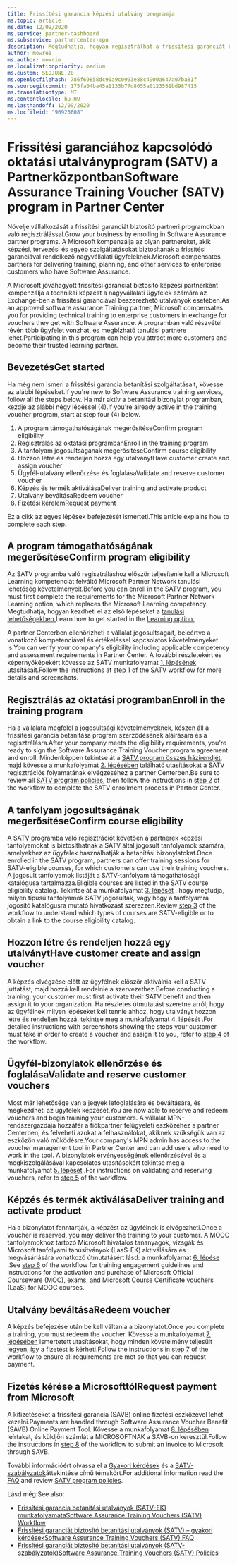 ```yaml
---
title: Frissítési garancia képzési utalvány programja
ms.topic: article
ms.date: 12/09/2020
ms.service: partner-dashboard
ms.subservice: partnercenter-mpn
description: Megtudhatja, hogyan regisztrálhat a frissítési garanciát biztosító betanítási programba, hogy kompenzálja a képzést és a vállalati ügyfelek tervezését.
author: mowree
ms.author: mowrim
ms.localizationpriority: medium
ms.custom: SEOJUNE.20
ms.openlocfilehash: 786f69858dc90a9c0993e88c4900a647a07ba81f
ms.sourcegitcommit: 175fa04ba45a1133b77d8055a0123561bd987415
ms.translationtype: MT
ms.contentlocale: hu-HU
ms.lasthandoff: 12/09/2020
ms.locfileid: "96926608"
---
```

# <a name="software-assurance-training-voucher-satv-program-in-partner-center"></a><span data-ttu-id="18746-103">Frissítési garanciához kapcsolódó oktatási utalványprogram (SATV) a Partnerközpontban</span><span class="sxs-lookup"><span data-stu-id="18746-103">Software Assurance Training Voucher (SATV) program in Partner Center</span></span>

<span data-ttu-id="18746-104">Növelje vállalkozását a frissítési garanciát biztosító partneri programokban való regisztrálással.</span><span class="sxs-lookup"><span data-stu-id="18746-104">Grow your business by enrolling in Software Assurance partner programs.</span></span> <span data-ttu-id="18746-105">A Microsoft kompenzálja az olyan partnereket, akik képzési, tervezési és egyéb szolgáltatásokat biztosítanak a frissítési garanciával rendelkező nagyvállalati ügyfeleknek.</span><span class="sxs-lookup"><span data-stu-id="18746-105">Microsoft compensates partners for delivering training, planning, and other services to enterprise customers who have Software Assurance.</span></span>

<span data-ttu-id="18746-106">A Microsoft jóváhagyott frissítési garanciát biztosító képzési partnerként kompenzálja a technikai képzést a nagyvállalati ügyfelek számára az Exchange-ben a frissítési garanciával beszerezhető utalványok esetében.</span><span class="sxs-lookup"><span data-stu-id="18746-106">As an approved software assurance Training partner, Microsoft compensates you for providing technical training to enterprise customers in exchange for vouchers they get with Software Assurance.</span></span> <span data-ttu-id="18746-107">A programban való részvétel révén több ügyfelet vonzhat, és megbízható tanulási partnere lehet.</span><span class="sxs-lookup"><span data-stu-id="18746-107">Participating in this program can help you attract more customers and become their trusted learning partner.</span></span>

## <a name="get-started"></a><span data-ttu-id="18746-108">Bevezetés</span><span class="sxs-lookup"><span data-stu-id="18746-108">Get started</span></span>

<span data-ttu-id="18746-109">Ha még nem ismeri a frissítési garancia betanítási szolgáltatásait, kövesse az alábbi lépéseket.</span><span class="sxs-lookup"><span data-stu-id="18746-109">If you're new to Software Assurance training services, follow all the steps below.</span></span> <span data-ttu-id="18746-110">Ha már aktív a betanítási bizonylat programban, kezdje az alábbi négy lépéssel (4).</span><span class="sxs-lookup"><span data-stu-id="18746-110">If you're already active in the training voucher program, start at step four (4) below.</span></span> 

1. <span data-ttu-id="18746-111">A program támogathatóságának megerősítése</span><span class="sxs-lookup"><span data-stu-id="18746-111">Confirm program eligibility</span></span>
2. <span data-ttu-id="18746-112">Regisztrálás az oktatási programban</span><span class="sxs-lookup"><span data-stu-id="18746-112">Enroll in the training program</span></span>
3. <span data-ttu-id="18746-113">A tanfolyam jogosultságának megerősítése</span><span class="sxs-lookup"><span data-stu-id="18746-113">Confirm course eligibility</span></span>
4. <span data-ttu-id="18746-114">Hozzon létre és rendeljen hozzá egy utalványt</span><span class="sxs-lookup"><span data-stu-id="18746-114">Have customer create and assign voucher</span></span>
5. <span data-ttu-id="18746-115">Ügyfél-utalvány ellenőrzése és foglalása</span><span class="sxs-lookup"><span data-stu-id="18746-115">Validate and reserve customer voucher</span></span>
6. <span data-ttu-id="18746-116">Képzés és termék aktiválása</span><span class="sxs-lookup"><span data-stu-id="18746-116">Deliver training and activate product</span></span>
7. <span data-ttu-id="18746-117">Utalvány beváltása</span><span class="sxs-lookup"><span data-stu-id="18746-117">Redeem voucher</span></span>
8. <span data-ttu-id="18746-118">Fizetési kérelem</span><span class="sxs-lookup"><span data-stu-id="18746-118">Request payment</span></span>

<span data-ttu-id="18746-119">Ez a cikk az egyes lépések befejezését ismerteti.</span><span class="sxs-lookup"><span data-stu-id="18746-119">This article explains how to complete each step.</span></span>

## <a name="confirm-program-eligibility"></a><span data-ttu-id="18746-120">A program támogathatóságának megerősítése</span><span class="sxs-lookup"><span data-stu-id="18746-120">Confirm program eligibility</span></span>

<span data-ttu-id="18746-121">Az SATV programba való regisztráláshoz először teljesítenie kell a Microsoft Learning kompetenciát felváltó Microsoft Partner Network tanulási lehetőség követelményeit.</span><span class="sxs-lookup"><span data-stu-id="18746-121">Before you can enroll in the SATV program, you must first complete the requirements for the Microsoft Partner Network Learning option, which replaces the Microsoft Learning competency.</span></span> <span data-ttu-id="18746-122">Megtudhatja, hogyan kezdheti el az első lépéseket a [tanulási lehetőségekben.](https://partner.microsoft.com/membership/learning-partners)</span><span class="sxs-lookup"><span data-stu-id="18746-122">Learn how to get started in the [Learning option.](https://partner.microsoft.com/membership/learning-partners)</span></span>

<span data-ttu-id="18746-123">A partner Centerben ellenőrizheti a vállalat jogosultságait, beleértve a vonatkozó kompetenciával és értékeléssel kapcsolatos követelményeket is.</span><span class="sxs-lookup"><span data-stu-id="18746-123">You can verify your company's eligibility including applicable competency and assessment requirements in Partner Center.</span></span> <span data-ttu-id="18746-124">A további részletekért és képernyőképekért kövesse az SATV munkafolyamat [1. lépésének](https://query.prod.cms.rt.microsoft.com/cms/api/am/binary/RE4s3bB) utasításait.</span><span class="sxs-lookup"><span data-stu-id="18746-124">Follow the instructions at [step 1](https://query.prod.cms.rt.microsoft.com/cms/api/am/binary/RE4s3bB) of the SATV workflow for more details and screenshots.</span></span>

## <a name="enroll-in-the-training-program"></a><span data-ttu-id="18746-125">Regisztrálás az oktatási programban</span><span class="sxs-lookup"><span data-stu-id="18746-125">Enroll in the training program</span></span>

<span data-ttu-id="18746-126">Ha a vállalata megfelel a jogosultsági követelményeknek, készen áll a frissítési garancia betanítása program szerződésének aláírására és a regisztrálásra.</span><span class="sxs-lookup"><span data-stu-id="18746-126">After your company meets the eligibility requirements, you're ready to sign the Software Assurance Training Voucher program agreement and enroll.</span></span> <span data-ttu-id="18746-127">Mindenképpen tekintse át a [SATV program összes házirendjét](https://query.prod.cms.rt.microsoft.com/cms/api/am/binary/RE3koEP), majd kövesse a munkafolyamat [2. lépésében](https://query.prod.cms.rt.microsoft.com/cms/api/am/binary/RE4s3bB) található utasításokat a SATV regisztrációs folyamatának elvégzéséhez a partner Centerben.</span><span class="sxs-lookup"><span data-stu-id="18746-127">Be sure to review all [SATV program policies](https://query.prod.cms.rt.microsoft.com/cms/api/am/binary/RE3koEP), then follow the instructions in [step 2](https://query.prod.cms.rt.microsoft.com/cms/api/am/binary/RE4s3bB) of the workflow to complete the SATV enrollment process in Partner Center.</span></span>


## <a name="confirm-course-eligibility"></a><span data-ttu-id="18746-128">A tanfolyam jogosultságának megerősítése</span><span class="sxs-lookup"><span data-stu-id="18746-128">Confirm course eligibility</span></span>
<span data-ttu-id="18746-129">A SATV programba való regisztrációt követően a partnerek képzési tanfolyamokat is biztosíthatnak a SATV által jogosult tanfolyamok számára, amelyekhez az ügyfelek használhatják a betanítási bizonylatokat.</span><span class="sxs-lookup"><span data-stu-id="18746-129">Once enrolled in the SATV program, partners can offer training sessions for SATV-eligible courses, for which customers can use their training vouchers.</span></span> <span data-ttu-id="18746-130">A jogosult tanfolyamok listáját a SATV-tanfolyam támogathatósági katalógusa tartalmazza.</span><span class="sxs-lookup"><span data-stu-id="18746-130">Eligible courses are listed in the SATV course eligibility catalog.</span></span> <span data-ttu-id="18746-131">Tekintse át a munkafolyamat [3. lépését](https://query.prod.cms.rt.microsoft.com/cms/api/am/binary/RE4s3bB) , hogy megtudja, milyen típusú tanfolyamok SATV jogosultak, vagy hogy a tanfolyamra jogosító katalógusra mutató hivatkozást szerezzen.</span><span class="sxs-lookup"><span data-stu-id="18746-131">Review [step 3](https://query.prod.cms.rt.microsoft.com/cms/api/am/binary/RE4s3bB) of the workflow to understand which types of courses are SATV-eligible or to obtain a link to the course eligibility catalog.</span></span>

## <a name="have-customer-create-and-assign-voucher"></a><span data-ttu-id="18746-132">Hozzon létre és rendeljen hozzá egy utalványt</span><span class="sxs-lookup"><span data-stu-id="18746-132">Have customer create and assign voucher</span></span>

<span data-ttu-id="18746-133">A képzés elvégzése előtt az ügyfélnek először aktiválnia kell a SATV juttatást, majd hozzá kell rendelnie a szervezethez.</span><span class="sxs-lookup"><span data-stu-id="18746-133">Before conducting a training, your customer must first activate their SATV benefit and then assign it to your organization.</span></span> <span data-ttu-id="18746-134">Ha részletes útmutatást szeretne arról, hogy az ügyfélnek milyen lépéseket kell tennie ahhoz, hogy utalványt hozzon létre és rendeljen hozzá, tekintse meg a munkafolyamat [4. lépését](https://query.prod.cms.rt.microsoft.com/cms/api/am/binary/RE4s3bB) .</span><span class="sxs-lookup"><span data-stu-id="18746-134">For detailed instructions with screenshots showing the steps your customer must take in order to create a voucher and assign it to you, refer to [step 4](https://query.prod.cms.rt.microsoft.com/cms/api/am/binary/RE4s3bB) of the workflow.</span></span>

## <a name="validate-and-reserve-customer-vouchers"></a><span data-ttu-id="18746-135">Ügyfél-bizonylatok ellenőrzése és foglalása</span><span class="sxs-lookup"><span data-stu-id="18746-135">Validate and reserve customer vouchers</span></span>

<span data-ttu-id="18746-136">Most már lehetősége van a jegyek lefoglalására és beváltására, és megkezdheti az ügyfelek képzését.</span><span class="sxs-lookup"><span data-stu-id="18746-136">You are now able to reserve and redeem vouchers and begin training your customers.</span></span> <span data-ttu-id="18746-137">A vállalat MPN-rendszergazdája hozzáfér a fiókpartner felügyeleti eszközéhez a partner Centerben, és felveheti azokat a felhasználókat, akiknek szükségük van az eszközön való működésre.</span><span class="sxs-lookup"><span data-stu-id="18746-137">Your company's MPN admin has access to the voucher management tool in Partner Center and can add users who need to work in the tool.</span></span> <span data-ttu-id="18746-138">A bizonylatok érvényességének ellenőrzésével és a megkiszolgálásával kapcsolatos utasításokért tekintse meg a munkafolyamat [5. lépését](https://query.prod.cms.rt.microsoft.com/cms/api/am/binary/RE4s3bB) .</span><span class="sxs-lookup"><span data-stu-id="18746-138">For instructions on validating and reserving vouchers, refer to [step 5](https://query.prod.cms.rt.microsoft.com/cms/api/am/binary/RE4s3bB) of the workflow.</span></span>

## <a name="deliver-training-and-activate-product"></a><span data-ttu-id="18746-139">Képzés és termék aktiválása</span><span class="sxs-lookup"><span data-stu-id="18746-139">Deliver training and activate product</span></span>

<span data-ttu-id="18746-140">Ha a bizonylatot fenntartják, a képzést az ügyfélnek is elvégezheti.</span><span class="sxs-lookup"><span data-stu-id="18746-140">Once a voucher is reserved, you may deliver the training to your customer.</span></span> <span data-ttu-id="18746-141">A MOOC tanfolyamokhoz tartozó Microsoft hivatalos tananyagok, vizsgák és Microsoft tanfolyami tanúsítványok (LaaS-EK) aktiválására és megvásárlására vonatkozó útmutatásért lásd: a munkafolyamat [6. lépése](https://query.prod.cms.rt.microsoft.com/cms/api/am/binary/RE4s3bB) .</span><span class="sxs-lookup"><span data-stu-id="18746-141">See [step 6](https://query.prod.cms.rt.microsoft.com/cms/api/am/binary/RE4s3bB) of the workflow for training engagement guidelines and instructions for the activation and purchase of Microsoft Official Courseware (MOC), exams, and Microsoft Course Certificate vouchers (LaaS) for MOOC courses.</span></span>

## <a name="redeem-voucher"></a><span data-ttu-id="18746-142">Utalvány beváltása</span><span class="sxs-lookup"><span data-stu-id="18746-142">Redeem voucher</span></span>

<span data-ttu-id="18746-143">A képzés befejezése után be kell váltania a bizonylatot.</span><span class="sxs-lookup"><span data-stu-id="18746-143">Once you complete a training, you must redeem the voucher.</span></span> <span data-ttu-id="18746-144">Kövesse a munkafolyamat [7. lépésében](https://query.prod.cms.rt.microsoft.com/cms/api/am/binary/RE4s3bB) ismertetett utasításokat, hogy minden követelmény teljesült legyen, így a fizetést is kérheti.</span><span class="sxs-lookup"><span data-stu-id="18746-144">Follow the instructions in [step 7](https://query.prod.cms.rt.microsoft.com/cms/api/am/binary/RE4s3bB) of the workflow to ensure all requirements are met so that you can request payment.</span></span> 


## <a name="request-payment-from-microsoft"></a><span data-ttu-id="18746-145">Fizetés kérése a Microsofttól</span><span class="sxs-lookup"><span data-stu-id="18746-145">Request payment from Microsoft</span></span>

<span data-ttu-id="18746-146">A kifizetéseket a frissítési garancia (SAVB) online fizetési eszközével lehet kezelni.</span><span class="sxs-lookup"><span data-stu-id="18746-146">Payments are handled through Software Assurance Voucher Benefit (SAVB) Online Payment Tool.</span></span> <span data-ttu-id="18746-147">Kövesse a munkafolyamat [8. lépésében](https://query.prod.cms.rt.microsoft.com/cms/api/am/binary/RE4s3bB) leírtakat, és küldjön számlát a MICROSOFTNAK a SAVB-on keresztül.</span><span class="sxs-lookup"><span data-stu-id="18746-147">Follow the instructions in [step 8](https://query.prod.cms.rt.microsoft.com/cms/api/am/binary/RE4s3bB) of the workflow to submit an invoice to Microsoft through SAVB.</span></span> 

<span data-ttu-id="18746-148">További információért olvassa el a [Gyakori kérdések](https://query.prod.cms.rt.microsoft.com/cms/api/am/binary/RE3kz5o) és a [SATV-szabályzatok](https://query.prod.cms.rt.microsoft.com/cms/api/am/binary/RE3koEP)áttekintése című témakört.</span><span class="sxs-lookup"><span data-stu-id="18746-148">For additional information read the [FAQ](https://query.prod.cms.rt.microsoft.com/cms/api/am/binary/RE3kz5o) and review [SATV program policies](https://query.prod.cms.rt.microsoft.com/cms/api/am/binary/RE3koEP).</span></span>

<span data-ttu-id="18746-149">Lásd még:</span><span class="sxs-lookup"><span data-stu-id="18746-149">See also:</span></span>

- [<span data-ttu-id="18746-150">Frissítési garancia betanítási utalványok (SATV-EK) munkafolyamata</span><span class="sxs-lookup"><span data-stu-id="18746-150">Software Assurance Training Vouchers (SATV) Workflow</span></span>](https://query.prod.cms.rt.microsoft.com/cms/api/am/binary/RE4s3bB)
- [<span data-ttu-id="18746-151">Frissítési garanciát biztosító betanítási utalványok (SATV) – gyakori kérdések</span><span class="sxs-lookup"><span data-stu-id="18746-151">Software Assurance Training Vouchers (SATV) FAQ</span></span>](https://query.prod.cms.rt.microsoft.com/cms/api/am/binary/RE3kz5o)
- [<span data-ttu-id="18746-152">Frissítési garanciát biztosító betanítási utalványok (SATV-szabályzatok)</span><span class="sxs-lookup"><span data-stu-id="18746-152">Software Assurance Training Vouchers (SATV) Policies</span></span>](https://query.prod.cms.rt.microsoft.com/cms/api/am/binary/RE3koEP)

